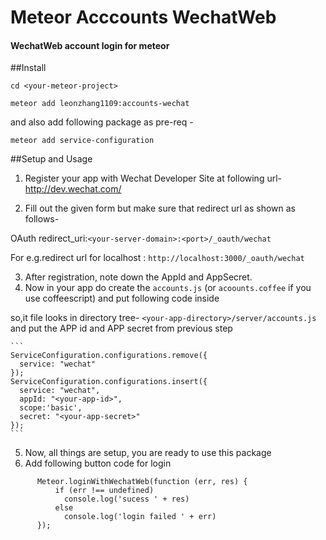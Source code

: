 # Meteor Acccounts WechatWeb
#### WechatWeb account login for meteor

##Install

`cd <your-meteor-project>`

`meteor add leonzhang1109:accounts-wechat`

and also add following package as pre-req -

`meteor add service-configuration`


##Setup and Usage
1. Register your app with Wechat Developer Site at following url- http://dev.wechat.com/

2. Fill out the given form but make sure that redirect url as shown as follows-

  OAuth redirect_uri:`<your-server-domain>:<port>/_oauth/wechat`

  For e.g.redirect url for localhost : `http://localhost:3000/_oauth/wechat`

3. After registration, note down the AppId and AppSecret.
4. Now in your app do create the `accounts.js` (or `acoounts.coffee` if you use coffeescript) and put following code inside

 so,it file looks in directory tree- `<your-app-directory>/server/accounts.js`  and put the APP id and APP secret from previous step

    ```
    ServiceConfiguration.configurations.remove({
      service: "wechat"
    });
    ServiceConfiguration.configurations.insert({
      service: "wechat",
      appId: "<your-app-id>",
      scope:'basic',
      secret: "<your-app-secret>"
    });
    ```
5. Now, all things are setup, you are ready to use this package
6. Add following button code for login
```
      Meteor.loginWithWechatWeb(function (err, res) {
          if (err !== undefined)
            console.log('sucess ' + res)
          else
            console.log('login failed ' + err)
      });
```
